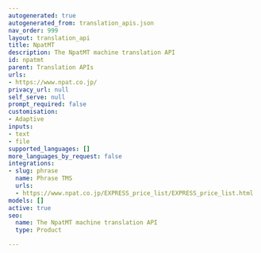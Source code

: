 ```yaml
---
autogenerated: true
autogenerated_from: translation_apis.json
nav_order: 999
layout: translation_api
title: NpatMT
description: The NpatMT machine translation API
id: npatmt
parent: Translation APIs
urls:
- https://www.npat.co.jp/
privacy_url: null
self_serve: null
prompt_required: false
customisation:
- Adaptive
inputs:
- text
- file
supported_languages: []
more_languages_by_request: false
integrations:
- slug: phrase
  name: Phrase TMS
  urls:
  - https://www.npat.co.jp/EXPRESS_price_list/EXPRESS_price_list.html
models: []
active: true
seo:
  name: The NpatMT machine translation API
  type: Product

---
```


